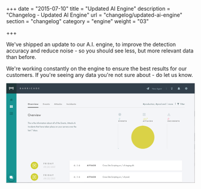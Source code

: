+++
date = "2015-07-10"
title = "Updated AI Engine"
description = "Changelog - Updated AI Engine"
url = "changelog/updated-ai-engine"
section = "changelog"
category = "engine"
weight = "03"

+++

We've shipped an update to our A.I. engine, to improve the detection accuracy and reduce noise - so you should see less, but more relevant data than before.

We're working constantly on the engine to ensure the best results for our customers. If you're seeing any data you're not sure about - do let us know.

![../../src/img/changelog/03-screen.png](../../src/img/changelog/03-screen.png)
